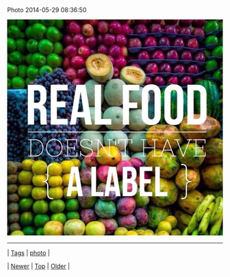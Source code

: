 <!--
title: Photo 2014-05-29 08
date: 2020-06-28T15:27:00.306Z
tags: photo
-->


Photo 2014-05-29 08:36:50

![](87185661462-0.jpg)

<!--BOTTOM-POST-NAVIGATION-->
---

| [Tags](tags.md) | [photo](tag-photo.md) |

| [Newer](87181887349.md) | [Top](index.md) | [Older](87194687189.md) |